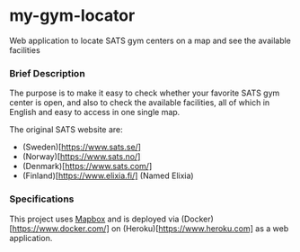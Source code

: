 # my-gym-locator
Web application to locate SATS gym centers on a map and see the available facilities

### Brief Description
The purpose is to make it easy to check whether your favorite SATS gym center is open, and also to check the available facilities, all of which in English and easy to access in one single map.

The original SATS website are:
- (Sweden)[https://www.sats.se/]
- (Norway)[https://www.sats.no/]
- (Denmark)[https://www.sats.com/]
- (Finland)[https://www.elixia.fi/] (Named Elixia)


### Specifications
This project uses [Mapbox](https://www.mapbox.com/) and is deployed via (Docker)[https://www.docker.com/] on (Heroku)[https://www.heroku.com] as a web application.